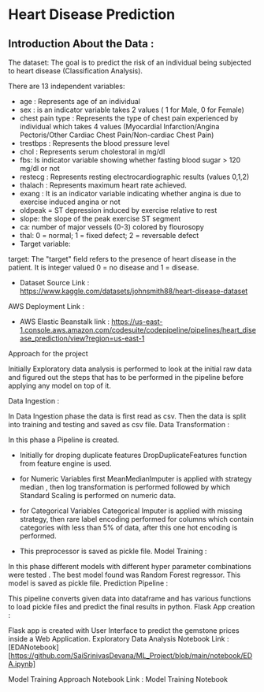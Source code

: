 # Heart Disease Prediction 
## Introduction About the Data :

The dataset: The goal is to predict the risk of an individual being subjected to heart disease (Classification Analysis).

There are 13 independent variables:

- age : Represents age of an individual
- sex : is an indicator variable takes 2 values ( 1 for Male, 0 for Female)
- chest pain type : Represents the type of chest pain experienced by individual which takes 4 values (Myocardial Infarction/Angina Pectoris/Other Cardiac Chest Pain/Non-cardiac Chest Pain) 
- trestbps : Represents the blood pressure level
- chol : Represents serum cholestoral in mg/dl
- fbs: Is indicator variable showing whether fasting blood sugar > 120 mg/dl or not
- restecg : Represents resting electrocardiographic results (values 0,1,2)
- thalach : Represents maximum heart rate achieved.
- exang : It is an indicator variable indicating whether angina is due to exercise induced angina or not
- oldpeak = ST depression induced by exercise relative to rest
- slope: the slope of the peak exercise ST segment
- ca: number of major vessels (0-3) colored by flourosopy
- thal: 0 = normal; 1 = fixed defect; 2 = reversable defect
- Target variable:

target: The "target" field refers to the presence of heart disease in the patient. It is integer valued 0 = no disease and 1 = disease.

- Dataset Source Link : https://www.kaggle.com/datasets/johnsmith88/heart-disease-dataset

AWS Deployment Link :
- AWS Elastic Beanstalk link : https://us-east-1.console.aws.amazon.com/codesuite/codepipeline/pipelines/heart_disease_prediction/view?region=us-east-1


Approach for the project

Initially Exploratory data analysis is performed to look at the initial raw data and figured out the steps that has to be performed in the pipeline before applying any model on top of it. 

Data Ingestion :

In Data Ingestion phase the data is first read as csv.
Then the data is split into training and testing and saved as csv file.
Data Transformation :

In this phase a Pipeline is created.
- Initially for droping duplicate features DropDuplicateFeatures function from feature engine is used.

- for Numeric Variables first MeanMedianImputer is applied with strategy median , then log transformation is performed followed by which Standard Scaling is performed on numeric data.
- for Categorical Variables Categorical Imputer is applied with missing strategy, then rare label encoding performed for columns which contain categories with less than 5% of data, after this one hot encoding is performed.
- This preprocessor is saved as pickle file.
Model Training :

In this phase different models with different hyper parameter combinations were tested . The best model found was Random Forest regressor.
This model is saved as pickle file.
Prediction Pipeline :

This pipeline converts given data into dataframe and has various functions to load pickle files and predict the final results in python.
Flask App creation :

Flask app is created with User Interface to predict the gemstone prices inside a Web Application.
Exploratory Data Analysis Notebook
Link :[EDANotebook] [https://github.com/SaiSrinivasDevana/ML_Project/blob/main/notebook/EDA.ipynb]

Model Training Approach Notebook
Link : Model Training Notebook



